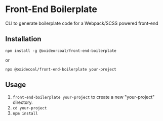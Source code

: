 # Front-End Boilerplate

CLI to generate boilerplate code for a Webpack/SCSS powered front-end

## Installation
`npm install -g @oxideorcoal/front-end-boilerplate`

or

`npx @oxidecoal/front-end-boilerplate your-project`

## Usage
1. `front-end-boilerplate your-project` to create a new "your-project" directory.
2. `cd your-project`
3. `npm install`